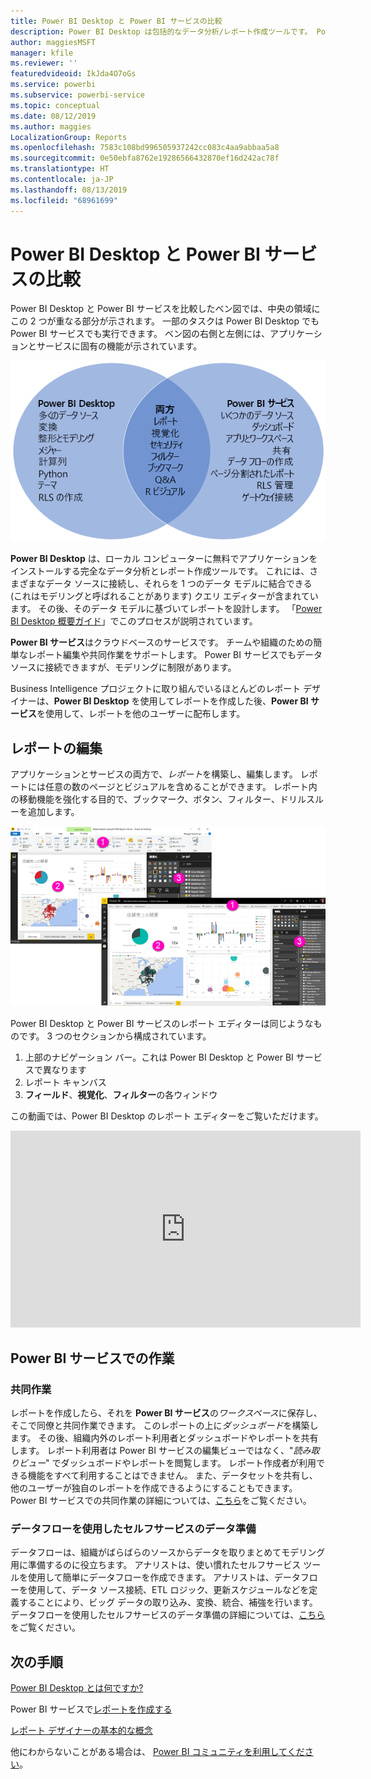 ```yaml
---
title: Power BI Desktop と Power BI サービスの比較
description: Power BI Desktop は包括的なデータ分析/レポート作成ツールです。 Power BI サービスは、チームや企業が簡単なレポート編集や共同作業を行うためのクラウドベースのオンライン サービスです。
author: maggiesMSFT
manager: kfile
ms.reviewer: ''
featuredvideoid: IkJda4O7oGs
ms.service: powerbi
ms.subservice: powerbi-service
ms.topic: conceptual
ms.date: 08/12/2019
ms.author: maggies
LocalizationGroup: Reports
ms.openlocfilehash: 7583c108bd996505937242cc083c4aa9abbaa5a8
ms.sourcegitcommit: 0e50ebfa8762e19286566432870ef16d242ac78f
ms.translationtype: HT
ms.contentlocale: ja-JP
ms.lasthandoff: 08/13/2019
ms.locfileid: "68961699"
---
```

# <a name="comparing-power-bi-desktop-and-the-power-bi-service"></a>Power BI Desktop と Power BI サービスの比較

Power BI Desktop と Power BI サービスを比較したベン図では、中央の領域にこの 2 つが重なる部分が示されます。 一部のタスクは Power BI Desktop でも Power BI サービスでも実行できます。 ベン図の右側と左側には、アプリケーションとサービスに固有の機能が示されています。  

![Power BI Desktop と Power BI サービスのベン図](media/service-service-vs-desktop/power-bi-venn-desktop-service.png)

**Power BI Desktop** は、ローカル コンピューターに無料でアプリケーションをインストールする完全なデータ分析とレポート作成ツールです。 これには、さまざまなデータ ソースに接続し、それらを 1 つのデータ モデルに結合できる (これはモデリングと呼ばれることがあります) クエリ エディターが含まれています。 その後、そのデータ モデルに基づいてレポートを設計します。 「[Power BI Desktop 概要ガイド](desktop-getting-started.md)」でこのプロセスが説明されています。

**Power BI サービス**はクラウドベースのサービスです。 チームや組織のための簡単なレポート編集や共同作業をサポートします。 Power BI サービスでもデータ ソースに接続できますが、モデリングに制限があります。 

Business Intelligence プロジェクトに取り組んでいるほとんどのレポート デザイナーは、**Power BI Desktop** を使用してレポートを作成した後、**Power BI サービス**を使用して、レポートを他のユーザーに配布します。

## <a name="report-editing"></a>レポートの編集

アプリケーションとサービスの両方で、*レポート*を構築し、編集します。 レポートには任意の数のページとビジュアルを含めることができます。 レポート内の移動機能を強化する目的で、ブックマーク、ボタン、フィルター、ドリルスルーを追加します。

![Power BI Desktop または Power BI サービスでレポートを編集する](media/service-service-vs-desktop/power-bi-editing-desktop-service.png)

Power BI Desktop と Power BI サービスのレポート エディターは同じようなものです。 3 つのセクションから構成されています。  

1. 上部のナビゲーション バー。これは Power BI Desktop と Power BI サービスで異なります    
2. レポート キャンバス     
3. **フィールド**、**視覚化**、**フィルター**の各ウィンドウ

この動画では、Power BI Desktop のレポート エディターをご覧いただけます。 

<iframe width="560" height="315" src="https://www.youtube.com/embed/IkJda4O7oGs" frameborder="0" allowfullscreen></iframe>

## <a name="working-in-the-power-bi-service"></a>Power BI サービスでの作業

### <a name="collaborating"></a>共同作業


レポートを作成したら、それを **Power BI サービス**の*ワークスペース*に保存し、そこで同僚と共同作業できます。 このレポートの上に*ダッシュボード*を構築します。 その後、組織内外のレポート利用者とダッシュボードやレポートを共有します。 レポート利用者は Power BI サービスの編集ビューではなく、"*読み取りビュー*" でダッシュボードやレポートを閲覧します。 レポート作成者が利用できる機能をすべて利用することはできません。  また、データセットを共有し、他のユーザーが独自のレポートを作成できるようにすることもできます。 Power BI サービスでの共同作業の詳細については、[こちら](service-new-workspaces.md)をご覧ください。

### <a name="self-service-data-prep-with-dataflows"></a>データフローを使用したセルフサービスのデータ準備

データフローは、組織がばらばらのソースからデータを取りまとめてモデリング用に準備するのに役立ちます。 アナリストは、使い慣れたセルフサービス ツールを使用して簡単にデータフローを作成できます。 アナリストは、データフローを使用して、データ ソース接続、ETL ロジック、更新スケジュールなどを定義することにより、ビッグ データの取り込み、変換、統合、補強を行います。 データフローを使用したセルフサービスのデータ準備の詳細については、[こちら](service-dataflows-overview.md)をご覧ください。

## <a name="next-steps"></a>次の手順

[Power BI Desktop とは何ですか?](desktop-what-is-desktop.md)

Power BI サービスで[レポートを作成する](service-report-create-new.md)

[レポート デザイナーの基本的な概念](service-basic-concepts.md)

他にわからないことがある場合は、 [Power BI コミュニティを利用してください](http://community.powerbi.com/)。

